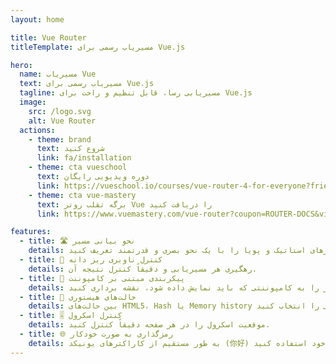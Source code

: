 ```yaml
---
layout: home

title: Vue Router
titleTemplate: مسیریاب رسمی برای Vue.js

hero: 
  name: مسیریاب Vue
  text: مسیریاب رسمی برای Vue.js
  tagline: مسیریابی رسا، قابل تنظیم و راحت برای Vue.js
  image:
    src: /logo.svg
    alt: Vue Router
  actions:
    - theme: brand
      text: شروع کنید
      link: fa/installation
    - theme: cta vueschool
      text: دوره ویدیویی رایگان
      link: https://vueschool.io/courses/vue-router-4-for-everyone?friend=vuerouter&utm_source=vuerouter&utm_medium=link&utm_campaign=homepage
    - theme: cta vue-mastery
      text: برگه تقلب روتر Vue را دریافت کنید
      link: https://www.vuemastery.com/vue-router?coupon=ROUTER-DOCS&via=eduardo

features:
  - title: 🛣 نحو بیانی مسیر
    details: مسیرهای استاتیک و پویا را با یک نحو بصری و قدرتمند تعریف کنید.
  - title: 🛑 کنترل ناوبری ریز دانه
    details: رهگیری هر مسیریابی و دقیقاً کنترل نتیجه آن.
  - title: 🧱 پیکربندی مبتنی بر کامپوننت
    details: هر مسیر را به کامپوننتی که باید نمایش داده شود، نقشه برداری کنید.
  - title: 🔌 حالت‌های هیستوری
    details: بین حالت‌های HTML5، Hash یا Memory history یکی را انتخاب کنید.
  - title: 🎚 کنترل اسکرول
    details: موقعیت اسکرول را در هر صفحه دقیقاً کنترل کنید.
  - title: 🌐 رمزگذاری به صورت خودکار
    details: به طور مستقیم از کاراکترهای یونیکد (你好) در کد خود استفاده کنید.
---
```


<script setup>
import HomeSponsors from '../.vitepress/theme/components/HomeSponsors.vue'
import '../.vitepress/theme/styles/home-links.css'
</script>

<HomeSponsors />
